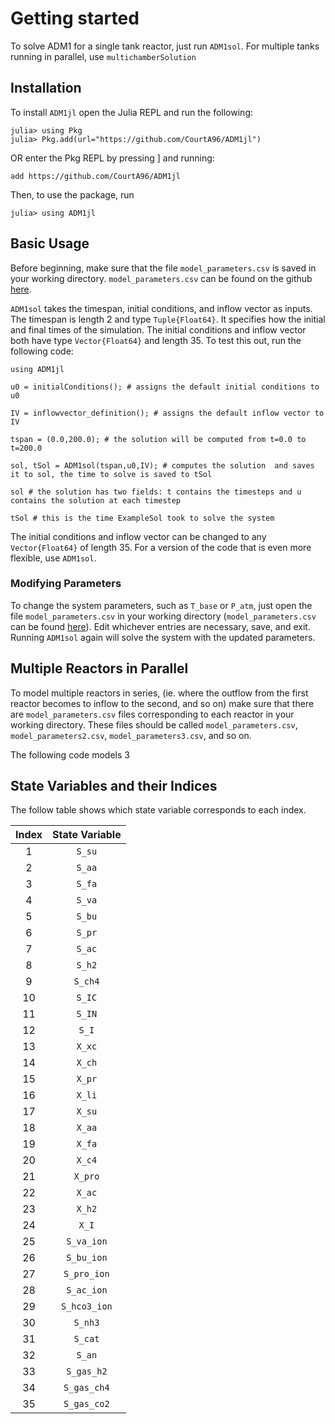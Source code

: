 # Getting started

To solve ADM1 for a single tank reactor, just run `ADM1sol`. For multiple tanks running in parallel, use `multichamberSolution`


## Installation

To install `ADM1jl` open the Julia REPL and run the following:

```
julia> using Pkg
julia> Pkg.add(url="https://github.com/CourtA96/ADM1jl")
```

OR enter the Pkg REPL by pressing ] and running:


```
add https://github.com/CourtA96/ADM1jl
```

Then, to use the package, run

```
julia> using ADM1jl
```


## Basic Usage

Before beginning, make sure that the file `model_parameters.csv` is saved in your working directory. `model_parameters.csv` can be found on the github [here](https://github.com/CourtA96/ADM1jl/blob/main/model_parameters.csv). 

`ADM1sol` takes the timespan, initial conditions, and inflow vector as inputs. The timespan is length 2 and type `Tuple{Float64}`. It specifies how the initial and final times of the simulation. The initial conditions and inflow vector both have type `Vector{Float64}` and length 35.  To test this out, run the following code:

```@repl
using ADM1jl

u0 = initialConditions(); # assigns the default initial conditions to u0

IV = inflowvector_definition(); # assigns the default inflow vector to IV

tspan = (0.0,200.0); # the solution will be computed from t=0.0 to t=200.0

sol, tSol = ADM1sol(tspan,u0,IV); # computes the solution  and saves it to sol, the time to solve is saved to tSol

sol # the solution has two fields: t contains the timesteps and u contains the solution at each timestep

tSol # this is the time ExampleSol took to solve the system

```

The initial conditions and inflow vector can be changed to any `Vector{Float64}` of length 35. For a version of the code that is even more flexible, use `ADM1sol`.

### Modifying Parameters

To change the system parameters, such as `T_base` or `P_atm`, just open the file `model_parameters.csv` in your working directory (`model_parameters.csv` can be found [here](https://github.com/CourtA96/ADM1jl/blob/main/model_parameters.csv)). Edit whichever entries are necessary, save, and exit. Running `ADM1sol` again will solve the system with the updated parameters.

## Multiple Reactors in Parallel

To model multiple reactors in series, (ie. where the outflow from the first reactor becomes to inflow to the second, and so on) make sure that there are `model_parameters.csv` files corresponding to each reactor in your working directory. These files should be called `model_parameters.csv`, `model_parameters2.csv`, `model_parameters3.csv`, and so on.

The following code models 3

## State Variables and their Indices

The follow table shows which state variable corresponds to each index.

| Index | State Variable |
| :---: | :------------: |
| 1     | `S_su`         |
| 2     | `S_aa`         |
| 3     | `S_fa`         |
| 4     | `S_va`         |
| 5     | `S_bu`         |
| 6     | `S_pr`         |
| 7     | `S_ac`         |
| 8     | `S_h2`         |
| 9     | `S_ch4`        |
| 10    | `S_IC`         |
| 11    | `S_IN`         |
| 12    | `S_I`          |
| 13    | `X_xc`         |
| 14    | `X_ch`         |
| 15    | `X_pr`         |
| 16    | `X_li`         |
| 17    | `X_su`         |
| 18    | `X_aa`         |
| 19    | `X_fa`         |
| 20    | `X_c4`         |
| 21    | `X_pro`        |
| 22    | `X_ac`         |
| 23    | `X_h2`         |
| 24    | `X_I`          |
| 25    | `S_va_ion`     |
| 26    | `S_bu_ion`     |
| 27    | `S_pro_ion`    |
| 28    | `S_ac_ion`     |
| 29    | `S_hco3_ion`   |
| 30    | `S_nh3`        |
| 31    | `S_cat`        |
| 32    | `S_an`         |
| 33    | `S_gas_h2`     |
| 34    | `S_gas_ch4`    |
| 35    | `S_gas_co2`    |